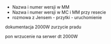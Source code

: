 - Nazwa i numer wersji w MM
- Nazwa i numer wersji w MC i MM przy resecie
- rozmowa z Jensem - przytki - uruchomienie


dokumentacja 2000W
zurzycie pradu


pon
wrzucenie na serwer dt 2000W